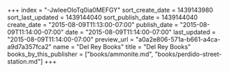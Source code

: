 +++
index = "-JwIeeOIoTq0ia0MEFGY"
sort_create_date = 1439143980
sort_last_updated = 1439144040
sort_publish_date = 1439144040
create_date = "2015-08-09T11:13:00-07:00"
publish_date = "2015-08-09T11:14:00-07:00"
date = "2015-08-09T11:14:00-07:00"
last_updated = "2015-08-09T11:14:00-07:00"
preview_url = "a0a2e806-571a-b661-a4ca-a9d7a357fca2"
name = "Del Rey Books"
title = "Del Rey Books"
books_by_this_publisher = ["books/ammonite.md", "books/perdido-street-station.md"]
+++

